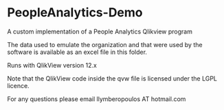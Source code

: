 # PeopleAnalytics-Demo
A custom implementation of a People Analytics Qlikview program 

The data used to emulate the organization and that were used by the software is available as an excel file in this folder.

Runs with QlikView version 12.x 

Note that the QlikView code inside the qvw file is licensed under the LGPL licence.

For any questions please email llymberopoulos AT hotmail.com
